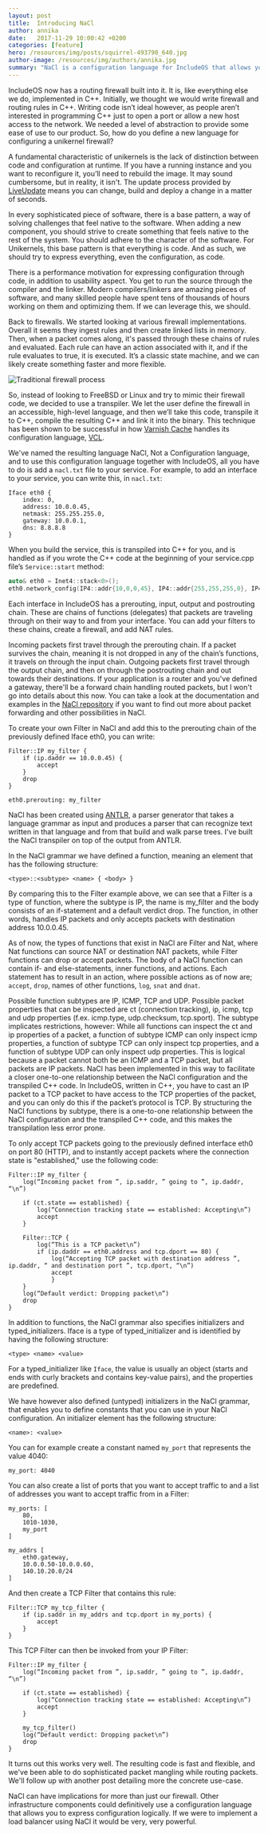 ```yaml
---
layout: post
title:  Introducing NaCl
author: annika
date:   2017-11-29 10:00:42 +0200
categories: [feature]
hero: /resources/img/posts/squirrel-493790_640.jpg
author-image: /resources/img/authors/annika.jpg
summary: "NaCl is a configuration language for IncludeOS that allows you to express firewall rules in an easy and efficient manner."
---
```


IncludeOS now has a routing firewall built into it. It is, like everything else we do, implemented in C++. Initially, we thought we would write firewall and routing rules in C++. Writing code isn’t ideal however, as people aren’t interested in programming C++ just to open a port or allow a new host access to the network. We needed a level of abstraction to provide some ease of use to our product. So, how do you define a new language for configuring a unikernel firewall?

A fundamental characteristic of unikernels is the lack of distinction between code and configuration at runtime. If you have a running instance and you want to reconfigure it, you’ll need to rebuild the image. It may sound cumbersome, but in reality, it isn't. The update process provided by [LiveUpdate] means you can change, build and deploy a change in a matter of seconds.

In every sophisticated piece of software, there is a base pattern, a way of solving challenges that feel native to the software. When adding a new component, you should strive to create something that feels native to the rest of the system. You should adhere to the character of the software. For Unikernels, this base pattern is that everything is code. And as such, we should try to express everything, even the configuration, as code.

There is a performance motivation for expressing configuration through code, in addition to usability aspect. You get to run the source through the compiler and the linker. Modern compilers/linkers are amazing pieces of software, and many skilled people have spent tens of thousands of hours working on them and optimizing them. If we can leverage this, we should. 

Back to firewalls. We started looking at various firewall implementations. Overall it seems they ingest rules and then create linked lists in memory. Then, when a packet comes along, it's passed through these chains of rules and evaluated. Each rule can have an action associated with it, and if the rule evaluates to true, it is executed. It’s a classic state machine, and we can likely create something faster and more flexible.

![Traditional firewall process]({{site-url}}/resources/img/posts/firewall-trans.png)

So, instead of looking to FreeBSD or Linux and try to mimic their firewall code, we decided to use a transpiler. We let the user define the firewall in an accessible, high-level language, and then we’ll take this code, transpile it to C++, compile the resulting C++ and link it into the binary. This technique has been shown to be successful in how [Varnish Cache] handles its configuration language, [VCL].

We've named the resulting language NaCl, Not a Configuration language, and to use this configuration language together with IncludeOS, all you have to do is add a `nacl.txt` file to your service. For example, to add an interface to your service, you can write this, in `nacl.txt`:

```
Iface eth0 {
    index: 0,
    address: 10.0.0.45,
    netmask: 255.255.255.0,
    gateway: 10.0.0.1,
    dns: 8.8.8.8
}
```

When you build the service, this is transpiled into C++ for you, and is handled as if you wrote the C++ code at the beginning of your service.cpp file’s `Service::start` method:

```cpp
auto& eth0 = Inet4::stack<0>();
eth0.network_config(IP4::addr{10,0,0,45}, IP4::addr{255,255,255,0}, IP4::addr{10,0,0,1}, IP4::addr{8,8,8,8});
```

Each interface in IncludeOS has a prerouting, input, output and postrouting chain. These are chains of functions (delegates) that packets are traveling through on their way to and from your interface. You can add your filters to these chains, create a firewall, and add NAT rules. 

Incoming packets first travel through the prerouting chain. If a packet survives the chain, meaning it is not dropped in any of the chain’s functions, it travels on through the input chain. Outgoing packets first travel through the output chain, and then on through the postrouting chain and out towards their destinations. If your application is a router and you've defined a gateway,  there'll be a forward chain handling routed packets, but I won't go into details about this now. You can take a look at the documentation and examples in the [NaCl repository](https://github.com/includeos/NaCl) if you want to find out more about packet forwarding and other possibilities in NaCl.

To create your own Filter in NaCl and add this to the prerouting chain of the previously defined Iface eth0, you can write:

```
Filter::IP my_filter {
    if (ip.daddr == 10.0.0.45) {
        accept
    }
    drop
}

eth0.prerouting: my_filter
```

NaCl has been created using [ANTLR], a parser generator that takes a language grammar as input and produces a parser that can recognize text written in that language and from that build and walk parse trees. I've built the NaCl transpiler on top of the output from ANTLR.

In the NaCl grammar we have defined a function, meaning an element that has the following structure:

```
<type>::<subtype> <name> { <body> }
```

By comparing this to the Filter example above, we can see that a Filter is a type of function, where the subtype is IP, the name is my_filter and the body consists of an if-statement and a default verdict drop. The function, in other words, handles IP packets and only accepts packets with destination address 10.0.0.45.

As of now, the types of functions that exist in NaCl are Filter and Nat, where Nat functions can source NAT or destination NAT packets, while Filter functions can drop or accept packets. The body of a NaCl function can contain if- and else-statements, inner functions, and actions. Each statement has to result in an action, where possible actions as of now are; `accept`, `drop`, names of other functions, `log`, `snat` and `dnat`.

Possible function subtypes are IP, ICMP, TCP and UDP. Possible packet properties that can be inspected are ct (connection tracking), ip, icmp, tcp and udp properties (f.ex. icmp.type, udp.checksum, tcp.sport). The subtype implicates restrictions, however: While all functions can inspect the ct and ip properties of a packet, a function of subtype ICMP can only inspect icmp properties, a function of subtype TCP can only inspect tcp properties, and a function of subtype UDP can only inspect udp properties. This is logical because a packet cannot both be an ICMP and a TCP packet, but all packets are IP packets. NaCl has been implemented in this way to facilitate a closer one-to-one relationship between the NaCl configuration and the transpiled C++ code. In IncludeOS, written in C++, you have to cast an IP packet to a TCP packet to have access to the TCP properties of the packet, and you can only do this if the packet’s protocol is TCP. By structuring the NaCl functions by subtype, there is a one-to-one relationship between the NaCl configuration and the transpiled C++ code, and this makes the transpilation less error prone.

To only accept TCP packets going to the previously defined interface eth0 on port 80 (HTTP), and to instantly accept packets where the connection state is "established," use the following code:

```
Filter::IP my_filter {
    log(“Incoming packet from ”, ip.saddr, ” going to ”, ip.daddr, “\n”)

    if (ct.state == established) {
        log(“Connection tracking state == established: Accepting\n”)
        accept
    }

    Filter::TCP {
        log(“This is a TCP packet\n”)
        if (ip.daddr == eth0.address and tcp.dport == 80) {
            log(“Accepting TCP packet with destination address ”, ip.daddr, “ and destination port ”, tcp.dport, “\n”)
            accept
		    }
    }
    log(“Default verdict: Dropping packet\n”)
    drop
}
```

In addition to functions, the NaCl grammar also specifies initializers and typed_initializers. Iface is a type of typed_initializer and is identified by having the following structure:

```
<type> <name> <value>
```

For a typed_initializer like `Iface`, the value is usually an object (starts and ends with curly brackets and contains key-value pairs), and the properties are predefined.

We have however also defined (untyped) initializers in the NaCl grammar, that enables you to define constants that you can use in your NaCl configuration. An initializer element has the following structure:

```
<name>: <value>
```

You can for example create a constant named `my_port` that represents the value 4040:

```
my_port: 4040
```

You can also create a list of ports that you want to accept traffic to and a list of addresses you want to accept traffic from in a Filter:

```
my_ports: [
    80,
    1010-1030,
    my_port
]

my_addrs [
    eth0.gateway,
    10.0.0.50-10.0.0.60,
    140.10.20.0/24
]
```

And then create a TCP Filter that contains this rule:

```
Filter::TCP my_tcp_filter {
    if (ip.saddr in my_addrs and tcp.dport in my_ports) {
        accept
    }
}
```

This TCP Filter can then be invoked from your IP Filter:

```
Filter::IP my_filter {
    log(“Incoming packet from ”, ip.saddr, ” going to ”, ip.daddr, “\n”)

    if (ct.state == established) {
        log(“Connection tracking state == established: Accepting\n”)
        accept
    }

    my_tcp_filter()
    log(“Default verdict: Dropping packet\n”)
    drop
}
```

It turns out this works very well. The resulting code is fast and flexible, and we've been able to do sophisticated packet mangling while routing packets. We'll follow up with another post detailing more the concrete use-case.

NaCl can have implications for more than just our firewall. Other infrastructure components could definitively use a configuration language that allows you to express configuration logically. If we were to implement a load balancer using NaCl it would be very, very powerful.


[ANTLR]: http://www.antlr.org/
[LiveUpdate]: /blog/2017/liveupdate.html
[Varnish Cache]: http://www.varnish-cache.org/
[VCL]: https://www.varnish-software.com/glossary/what-is-vcl/
